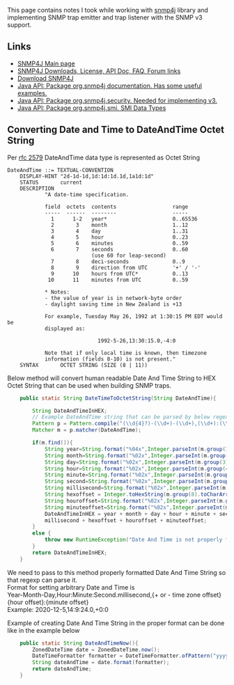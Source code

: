 This page contains notes I took while working with [snmp4j](http://www.snmp4j.com/) library and implementing SNMP trap emitter and trap listener with the SNMP v3 support.  

## Links  

- [SNMP4J Main page](http://www.snmp4j.com/)  
- [SNMP4J Downloads, License, API Doc, FAQ, Forum links](https://agentpp.com/api/java/snmp4j.html)  
- [Download SNMP4J](https://agentpp.com/download.html#SNMP4J)  
- [Java API: Package org.snmp4j documentation. Has some useful examples.](https://agentpp.com/doc/snmp4j/org/snmp4j/package-summary.html)  
- [Java API: Package org.snmp4j.security. Needed for implementing v3.](https://agentpp.com/doc/snmp4j/org/snmp4j/security/package-summary.html)
- [Java API: Package org.snmp4j.smi. SMI Data Types](https://agentpp.com/doc/snmp4j/org/snmp4j/smi/package-summary.html)

## Converting Date and Time to DateAndTime Octet String  

Per [rfc 2579](https://tools.ietf.org/html/rfc2579) DateAndTime data type is represented as Octet String  

```
DateAndTime ::= TEXTUAL-CONVENTION
    DISPLAY-HINT "2d-1d-1d,1d:1d:1d.1d,1a1d:1d"
    STATUS       current
    DESCRIPTION
            "A date-time specification.

            field  octets  contents                  range
            -----  ------  --------                  -----
              1      1-2   year*                     0..65536
              2       3    month                     1..12
              3       4    day                       1..31
              4       5    hour                      0..23
              5       6    minutes                   0..59
              6       7    seconds                   0..60
                           (use 60 for leap-second)
              7       8    deci-seconds              0..9
              8       9    direction from UTC        '+' / '-'
              9      10    hours from UTC*           0..13
             10      11    minutes from UTC          0..59

            * Notes:
            - the value of year is in network-byte order
            - daylight saving time in New Zealand is +13

            For example, Tuesday May 26, 1992 at 1:30:15 PM EDT would be
            displayed as:

                             1992-5-26,13:30:15.0,-4:0

            Note that if only local time is known, then timezone
            information (fields 8-10) is not present."
    SYNTAX       OCTET STRING (SIZE (8 | 11))
```  

Below method will convert human readable Date And Time String to HEX Octet String that can be used when building SNMP traps.  

```.java
    public static String DateTimeToOctetString(String DateAndTime){

        String DateAndTimeInHEX;
        // Example DateAndTime string that can be parsed by below regexp 2020-12-3,14:9:24.0,+0:0
        Pattern p = Pattern.compile("(\\d{4}?)-(\\d+)-(\\d+),(\\d+):(\\d+):(\\d+)\\.(\\d+),([+-])(\\d+):(\\d+)");
        Matcher m = p.matcher(DateAndTime);

        if(m.find()){
            String year=String.format("%04x",Integer.parseInt(m.group(1)));
            String month=String.format("%02x",Integer.parseInt(m.group(2)));
            String day=String.format("%02x",Integer.parseInt(m.group(3)));
            String hour=String.format("%02x",Integer.parseInt(m.group(4)));
            String minute=String.format("%02x",Integer.parseInt(m.group(5)));
            String second=String.format("%02x",Integer.parseInt(m.group(6)));
            String millisecond=String.format("%02x",Integer.parseInt(m.group(7)));
            String hexoffset = Integer.toHexString(m.group(8).toCharArray()[0]);
            String houroffset=String.format("%02x",Integer.parseInt(m.group(9)));
            String minuteoffset=String.format("%02x",Integer.parseInt(m.group(10)));
            DateAndTimeInHEX = year + month + day + hour + minute + second + 
            millisecond + hexoffset + houroffset + minuteoffset;
        }
        else {
            throw new RuntimeException("Date And Time is not properly formatted");
        }
        return DateAndTimeInHEX;
    }
```  

We need to pass to this method properly formatted Date And Time String so that regexp can parse it.  
Format for setting arbitrary Date and Time is  
Year-Month-Day,Hour:Minute:Second.millisecond,{+ or - time zone offset}{hour offset}:{minute offset}  
Example: 2020-12-5,14:9:24.0,+0:0  

Example of creating Date And Time String in the proper format can be done like in the example below  

```.java
    public static String DateAndTimeNow(){
        ZonedDateTime date = ZonedDateTime.now();
        DateTimeFormatter formatter = DateTimeFormatter.ofPattern("yyyy-MM-dd,HH:m:s.S,xxx");
        String dateAndTime = date.format(formatter);
        return dateAndTime;
    }
```  
